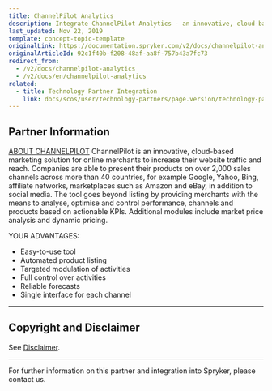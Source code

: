 ```yaml
---
title: ChannelPilot Analytics
description: Integrate ChannelPilot Analytics - an innovative, cloud-based marketing solution for online merchants to increase their website traffic and reach.
last_updated: Nov 22, 2019
template: concept-topic-template
originalLink: https://documentation.spryker.com/v2/docs/channelpilot-analytics
originalArticleId: 92c1f40b-f208-48af-aa8f-757b43a7fc73
redirect_from:
  - /v2/docs/channelpilot-analytics
  - /v2/docs/en/channelpilot-analytics
related:
  - title: Technology Partner Integration
    link: docs/scos/user/technology-partners/page.version/technology-partners.html
---
```


## Partner Information
[ABOUT CHANNELPILOT](https://channelpilot.com) 
ChannelPilot is an innovative, cloud-based marketing solution for online merchants to increase their website traffic and reach. Companies are able to present their products on over 2,000 sales channels across more than 40 countries, for example Google, Yahoo, Bing, affiliate networks, marketplaces such as Amazon and eBay, in addition to social media. The tool goes beyond listing by providing merchants with the means to analyse, optimise and control performance, channels and products based on actionable KPIs. Additional modules include market price analysis and dynamic pricing. 

YOUR ADVANTAGES: 

* Easy-to-use tool
* Automated product listing
* Targeted modulation of activities
* Full control over activities
* Reliable forecasts
* Single interface for each channel 

---

## Copyright and Disclaimer

See [Disclaimer](https://github.com/spryker/spryker-documentation).

---
For further information on this partner and integration into Spryker, please contact us.

<div class="hubspot-forms hubspot-forms--docs">
<div class="hubspot-form" id="hubspot-partners-1">
            <div class="script-embed" data-code="
                                            hbspt.forms.create({
				                                portalId: '2770802',
				                                formId: '163e11fb-e833-4638-86ae-a2ca4b929a41',
              	                                onFormReady: function() {
              		                                const hbsptInit = new CustomEvent('hbsptInit', {bubbles: true});
              		                                document.querySelector('#hubspot-partners-1').dispatchEvent(hbsptInit);
              	                                }
				                            });
            "></div>
</div>
</div>


